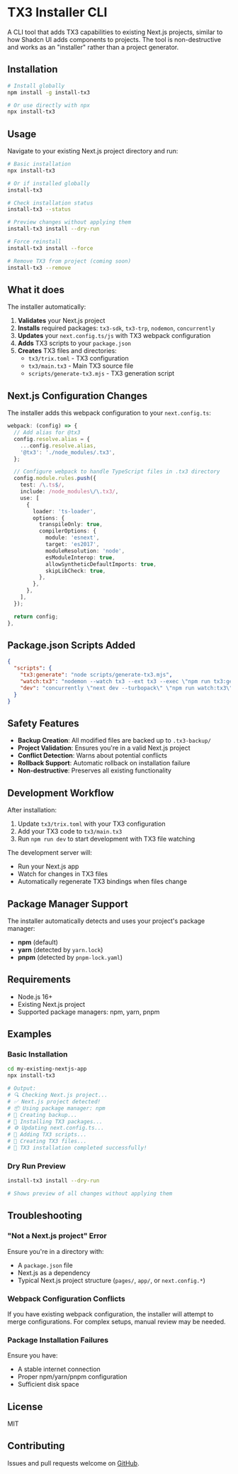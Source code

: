 # TX3 Installer CLI

A CLI tool that adds TX3 capabilities to existing Next.js projects, similar to how Shadcn UI adds components to projects. The tool is non-destructive and works as an "installer" rather than a project generator.

## Installation

```bash
# Install globally
npm install -g install-tx3

# Or use directly with npx
npx install-tx3
```

## Usage

Navigate to your existing Next.js project directory and run:

```bash
# Basic installation
npx install-tx3

# Or if installed globally
install-tx3

# Check installation status
install-tx3 --status

# Preview changes without applying them
install-tx3 install --dry-run

# Force reinstall
install-tx3 install --force

# Remove TX3 from project (coming soon)
install-tx3 --remove
```

## What it does

The installer automatically:

1. **Validates** your Next.js project
2. **Installs** required packages: `tx3-sdk`, `tx3-trp`, `nodemon`, `concurrently`
3. **Updates** your `next.config.ts/js` with TX3 webpack configuration
4. **Adds** TX3 scripts to your `package.json`
5. **Creates** TX3 files and directories:
   - `tx3/trix.toml` - TX3 configuration
   - `tx3/main.tx3` - Main TX3 source file
   - `scripts/generate-tx3.mjs` - TX3 generation script

## Next.js Configuration Changes

The installer adds this webpack configuration to your `next.config.ts`:

```typescript
webpack: (config) => {
  // Add alias for @tx3
  config.resolve.alias = {
    ...config.resolve.alias,
    '@tx3': './node_modules/.tx3',
  };

  // Configure webpack to handle TypeScript files in .tx3 directory
  config.module.rules.push({
    test: /\.ts$/,
    include: /node_modules\/\.tx3/,
    use: [
      {
        loader: 'ts-loader',
        options: {
          transpileOnly: true,
          compilerOptions: {
            module: 'esnext',
            target: 'es2017',
            moduleResolution: 'node',
            esModuleInterop: true,
            allowSyntheticDefaultImports: true,
            skipLibCheck: true,
          },
        },
      },
    ],
  });

  return config;
},
```

## Package.json Scripts Added

```json
{
  "scripts": {
    "tx3:generate": "node scripts/generate-tx3.mjs",
    "watch:tx3": "nodemon --watch tx3 --ext tx3 --exec \"npm run tx3:generate\"",
    "dev": "concurrently \"next dev --turbopack\" \"npm run watch:tx3\""
  }
}
```

## Safety Features

- **Backup Creation**: All modified files are backed up to `.tx3-backup/`
- **Project Validation**: Ensures you're in a valid Next.js project
- **Conflict Detection**: Warns about potential conflicts
- **Rollback Support**: Automatic rollback on installation failure
- **Non-destructive**: Preserves all existing functionality

## Development Workflow

After installation:

1. Update `tx3/trix.toml` with your TX3 configuration
2. Add your TX3 code to `tx3/main.tx3`
3. Run `npm run dev` to start development with TX3 file watching

The development server will:
- Run your Next.js app
- Watch for changes in TX3 files
- Automatically regenerate TX3 bindings when files change

## Package Manager Support

The installer automatically detects and uses your project's package manager:
- **npm** (default)
- **yarn** (detected by `yarn.lock`)
- **pnpm** (detected by `pnpm-lock.yaml`)

## Requirements

- Node.js 16+
- Existing Next.js project
- Supported package managers: npm, yarn, pnpm

## Examples

### Basic Installation
```bash
cd my-existing-nextjs-app
npx install-tx3

# Output:
# 🔍 Checking Next.js project...
# ✅ Next.js project detected!
# 📦 Using package manager: npm
# 📝 Creating backup...
# 🔧 Installing TX3 packages...
# ⚙️ Updating next.config.ts...
# 📜 Adding TX3 scripts...
# 📁 Creating TX3 files...
# 🎉 TX3 installation completed successfully!
```

### Dry Run Preview
```bash
install-tx3 install --dry-run

# Shows preview of all changes without applying them
```

## Troubleshooting

### "Not a Next.js project" Error
Ensure you're in a directory with:
- A `package.json` file
- Next.js as a dependency
- Typical Next.js project structure (`pages/`, `app/`, or `next.config.*`)

### Webpack Configuration Conflicts
If you have existing webpack configuration, the installer will attempt to merge configurations. For complex setups, manual review may be needed.

### Package Installation Failures
Ensure you have:
- A stable internet connection
- Proper npm/yarn/pnpm configuration
- Sufficient disk space

## License

MIT

## Contributing

Issues and pull requests welcome on [GitHub](https://github.com/txpipe/install-tx3).